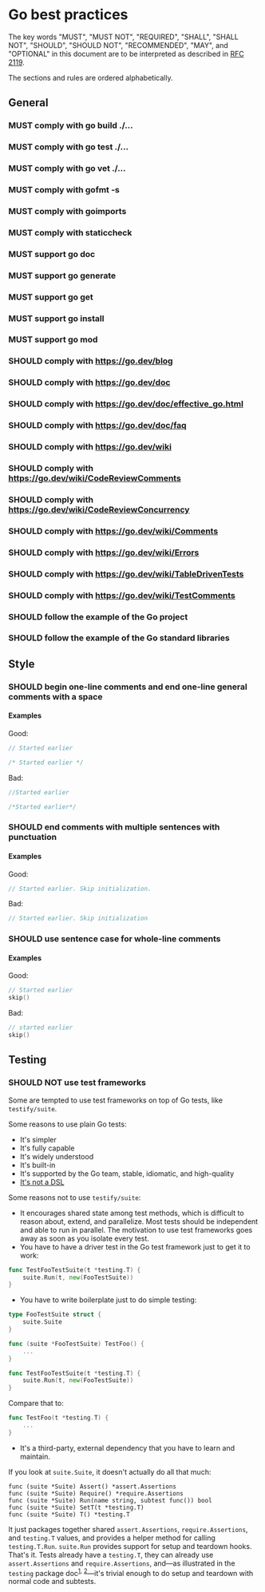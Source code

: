 # Go best practices

The key words "MUST", "MUST NOT", "REQUIRED", "SHALL", "SHALL NOT", "SHOULD", "SHOULD NOT", "RECOMMENDED",  "MAY", and "OPTIONAL" in this document are to be interpreted as described in [RFC 2119](https://www.ietf.org/rfc/rfc2119.txt).

The sections and rules are ordered alphabetically.

## General

### MUST comply with go build ./...
### MUST comply with go test ./...
### MUST comply with go vet ./...
### MUST comply with gofmt -s
### MUST comply with goimports
### MUST comply with staticcheck
### MUST support go doc
### MUST support go generate
### MUST support go get
### MUST support go install
### MUST support go mod
### SHOULD comply with https://go.dev/blog
### SHOULD comply with https://go.dev/doc
### SHOULD comply with https://go.dev/doc/effective_go.html
### SHOULD comply with https://go.dev/doc/faq
### SHOULD comply with https://go.dev/wiki
### SHOULD comply with https://go.dev/wiki/CodeReviewComments
### SHOULD comply with https://go.dev/wiki/CodeReviewConcurrency
### SHOULD comply with https://go.dev/wiki/Comments
### SHOULD comply with https://go.dev/wiki/Errors
### SHOULD comply with https://go.dev/wiki/TableDrivenTests
### SHOULD comply with https://go.dev/wiki/TestComments
### SHOULD follow the example of the Go project
### SHOULD follow the example of the Go standard libraries

## Style

### SHOULD begin one-line comments and end one-line general comments with a space

#### Examples

Good:

```go
// Started earlier
```

```go
/* Started earlier */
```

Bad:

```go
//Started earlier
```

```go
/*Started earlier*/
```

### SHOULD end comments with multiple sentences with punctuation

#### Examples

Good:

```go
// Started earlier. Skip initialization.
```

Bad:

```go
// Started earlier. Skip initialization
```

### SHOULD use sentence case for whole-line comments

#### Examples

Good:

```go
// Started earlier
skip()
```

Bad:

```go
// started earlier
skip()
```

## Testing

### SHOULD NOT use test frameworks

Some are tempted to use test frameworks on top of Go tests, like `testify/suite`.

Some reasons to use plain Go tests:

- It's simpler
- It's fully capable
- It's widely understood
- It's built-in
- It's supported by the Go team, stable, idiomatic, and high-quality
- [It's not a DSL](https://golang.org/doc/faq#testing_framework)

Some reasons not to use `testify/suite`:

- It encourages shared state among test methods, which is difficult to reason about, extend, and parallelize. Most tests should be independent and able to run in parallel. The motivation to use test frameworks goes away as soon as you isolate every test.
- You have to have a driver test in the Go test framework just to get it to work:

```go
func TestFooTestSuite(t *testing.T) {
	suite.Run(t, new(FooTestSuite))
}
```

- You have to write boilerplate just to do simple testing:

```go
type FooTestSuite struct {
	suite.Suite
}

func (suite *FooTestSuite) TestFoo() {
	...
}

func TestFooTestSuite(t *testing.T) {
	suite.Run(t, new(FooTestSuite))
}
```

Compare that to:

```go
func TestFoo(t *testing.T) {
	...
}
```

- It's a third-party, external dependency that you have to learn and maintain.

If you look at `suite.Suite`, it doesn't actually do all that much:

```
func (suite *Suite) Assert() *assert.Assertions
func (suite *Suite) Require() *require.Assertions
func (suite *Suite) Run(name string, subtest func()) bool
func (suite *Suite) SetT(t *testing.T)
func (suite *Suite) T() *testing.T
```

It just packages together shared `assert.Assertions`, `require.Assertions`, and `testing.T` values, and provides a helper method for calling `testing.T.Run`. `suite.Run` provides support for setup and teardown hooks. That's it. Tests already have a `testing.T`, they can already use `assert.Assertions` and `require.Assertions`, and—as illustrated in the `testing` package doc<sup>[1](https://golang.org/pkg/testing/#hdr-Subtests_and_Sub_benchmarks), [2](https://golang.org/pkg/testing/#hdr-Main)</sup>—it's trivial enough to do setup and teardown with normal code and subtests.
